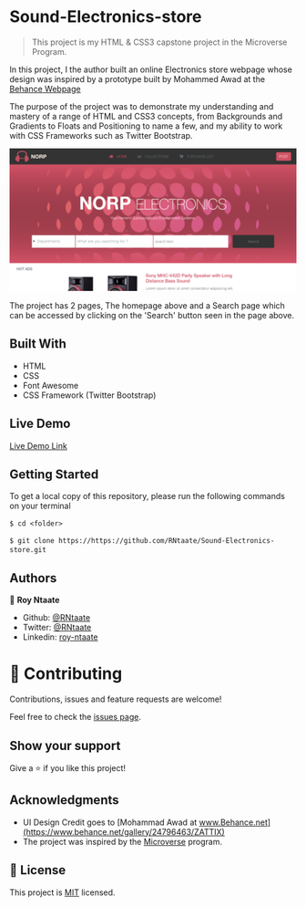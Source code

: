 # Sound-Electronics-store

>This project is my HTML & CSS3 capstone project in the Microverse Program.

In this project, I the author built an online Electronics store webpage whose design was inspired by a prototype  built by Mohammed Awad at the [Behance Webpage](https://www.behance.net/gallery/24796463/ZATTIX)

The purpose of the project was to demonstrate my understanding and mastery of a range of HTML and CSS3 concepts, from Backgrounds and Gradients to Floats and Positioning to name a few, and my ability to work with CSS Frameworks such as Twitter Bootstrap.


![screenshot](./images/screenshot.png)

The project has 2 pages, The homepage above and a Search page which can be accessed by clicking on the 'Search' button seen in the page above.

## Built With
- HTML
- CSS
- Font Awesome
- CSS Framework (Twitter Bootstrap)

## Live Demo

[Live Demo Link](https://rawcdn.githack.com/RNtaate/Sound-Electronics-store/e16b34e1fba79434a6eb70bdf5640755c8525166/index.html)


## Getting Started
To get a local copy of this repository, please run the following commands on your terminal

```
$ cd <folder>
```

```
$ git clone https://https://github.com/RNtaate/Sound-Electronics-store.git
```

## Authors

👤 **Roy Ntaate**

- Github: [@RNtaate](https://github.com/RNtaate)
- Twitter: [@RNtaate](https://twitter.com/RNtaate)
- Linkedin: [roy-ntaate](https://linkedin.com/in/roy-ntaate)


# 🤝 Contributing

Contributions, issues and feature requests are welcome!

Feel free to check the [issues page](https://github.com/RNtaate/Sound-Electronics-store/issues).

## Show your support

Give a ⭐️ if you like this project!

## Acknowledgments
- UI Design Credit goes to [Mohammad Awad at www.Behance.net](https://www.behance.net/gallery/24796463/ZATTIX)
- The project was inspired by the [Microverse](https://www.microverse.org/) program.

## 📝 License

This project is [MIT](lic.url) licensed.
